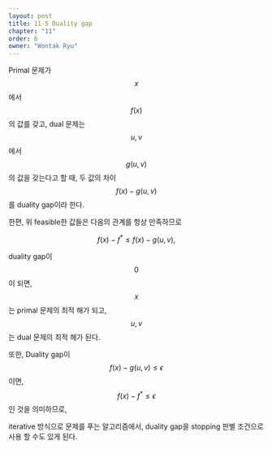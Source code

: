 ```yaml
---
layout: post
title: 11-5 Duality gap
chapter: "11"
order: 6
owner: "Wontak Ryu"
---
```


Primal 문제가 $$x$$에서 $$f(x)$$의 값를 갖고, dual 문제는 $$u,v$$에서 $$g(u,v)$$의 값을 갖는다고 할 때, 두 값의 차이 $$f(x) - g(u,v)$$를 duality gap이라 한다. 

한편, 위 feasible한 값들은 다음의 관계를 항상 만족하므로
>
$$
\begin{equation}
f(x) - f^* \leq f(x) - g(u,v), 
\end{equation}
$$

duality gap이 $$0$$이 되면, $$x$$는 primal 문제의 최적 해가 되고, $$u,v$$는 dual 문제의 최적 해가 된다. 

또한, Duality gap이 $$f(x)-g(u,v) \leq \epsilon$$ 이면, $$f(x) -f^* \leq \epsilon$$ 인 것을 의미하므로,

iterative 방식으로 문제를 푸는 알고리즘에서, duality gap을 stopping 판별 조건으로 사용 할 수도 있게 된다.

